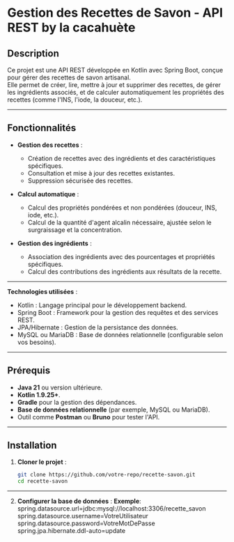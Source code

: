 # Gestion des Recettes de Savon - API REST by la cacahuète

## Description 

Ce projet est une API REST développée en Kotlin avec Spring Boot, conçue pour gérer des recettes de savon artisanal.  
Elle permet de créer, lire, mettre à jour et supprimer des recettes, de gérer les ingrédients associés, et de calculer automatiquement les propriétés des recettes (comme l'INS, l'iode, la douceur, etc.).

---

## Fonctionnalités

- **Gestion des recettes** :
    - Création de recettes avec des ingrédients et des caractéristiques spécifiques.
    - Consultation et mise à jour des recettes existantes.
    - Suppression sécurisée des recettes.

- **Calcul automatique** :
    - Calcul des propriétés pondérées et non pondérées (douceur, INS, iode, etc.).
    - Calcul de la quantité d'agent alcalin nécessaire, ajustée selon le surgraissage et la concentration.

- **Gestion des ingrédients** :
    - Association des ingrédients avec des pourcentages et propriétés spécifiques.
    - Calcul des contributions des ingrédients aux résultats de la recette.

---
**Technologies utilisées** :

- Kotlin : Langage principal pour le développement backend.
- Spring Boot : Framework pour la gestion des requêtes et des services REST.
- JPA/Hibernate : Gestion de la persistance des données.
- MySQL ou MariaDB : Base de données relationnelle (configurable selon vos besoins).
---
## Prérequis

- **Java 21** ou version ultérieure.
- **Kotlin 1.9.25+**.
- **Gradle** pour la gestion des dépendances.
- **Base de données relationnelle** (par exemple, MySQL ou MariaDB).
- Outil comme **Postman** ou **Bruno** pour tester l'API.

---
## Installation

1. **Cloner le projet** :

   ```bash
   git clone https://github.com/votre-repo/recette-savon.git
   cd recette-savon 
   ```
---
2. **Configurer la base de données** :
**Exemple**:
   spring.datasource.url=jdbc:mysql://localhost:3306/recette_savon
   spring.datasource.username=VotreUtilisateur
   spring.datasource.password=VotreMotDePasse
   spring.jpa.hibernate.ddl-auto=update

